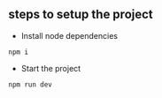 ## steps to setup the project

- Install node dependencies
```console
npm i
```
- Start the project
```console
npm run dev
```